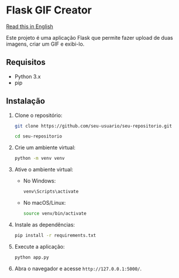 
# Flask GIF Creator 
[Read this in English](README_EN.md)

Este projeto é uma aplicação Flask que permite fazer upload de duas imagens, criar um GIF e exibi-lo.

## Requisitos
- Python 3.x
- pip

## Instalação

1. Clone o repositório:
   ```sh
   git clone https://github.com/seu-usuario/seu-repositorio.git
   ```
    ```sh
   cd seu-repositorio
   ```

2. Crie um ambiente virtual:
   ```sh
   python -m venv venv
   ```

3. Ative o ambiente virtual:
   - No Windows:
     ```sh
     venv\Scripts\activate
     ```
   - No macOS/Linux:
     ```sh
     source venv/bin/activate
     ```

4. Instale as dependências:
   ```sh
   pip install -r requirements.txt
   ```

5. Execute a aplicação:
   ```sh
   python app.py
   ```

6. Abra o navegador e acesse `http://127.0.0.1:5000/`.
